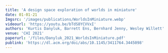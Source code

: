 ```yaml
---
title: 'A design space exploration of worlds in miniature'
date: 01-01-21
Imgsrc: '/images/publications/WorldsInMiniature.webp'
videourl: 'https://youtu.be/bTdS8YCVVxI'
authors: 'Kurtis Danyluk, Barrett Ens, Bernhard Jenny, Wesley Willett'
venue: 'CHI 2021'
paperurl: '/files/Danyluk_2021_WorldsInMiniature.pdf'
publink: 'https://dl.acm.org/doi/abs/10.1145/3411764.3445098'
---
```

